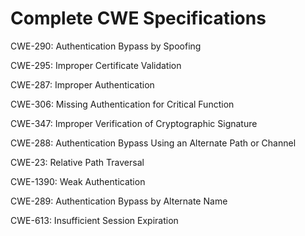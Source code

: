 

# Complete CWE Specifications

CWE-290: Authentication Bypass by Spoofing

CWE-295: Improper Certificate Validation

CWE-287: Improper Authentication

CWE-306: Missing Authentication for Critical Function

CWE-347: Improper Verification of Cryptographic Signature

CWE-288: Authentication Bypass Using an Alternate Path or Channel

CWE-23: Relative Path Traversal

CWE-1390: Weak Authentication

CWE-289: Authentication Bypass by Alternate Name

CWE-613: Insufficient Session Expiration